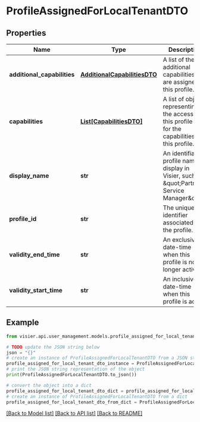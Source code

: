 # ProfileAssignedForLocalTenantDTO


## Properties

Name | Type | Description | Notes
------------ | ------------- | ------------- | -------------
**additional_capabilities** | [**AdditionalCapabilitiesDTO**](AdditionalCapabilitiesDTO.md) | A list of the additional capabilities that are assigned to this profile. | [optional] 
**capabilities** | [**List[CapabilitiesDTO]**](CapabilitiesDTO.md) | A list of objects representing the access that this profile has for the capabilities of this profile. | [optional] 
**display_name** | **str** | An identifiable profile name to display in Visier, such as \&quot;Partner Service Manager\&quot;. | [optional] 
**profile_id** | **str** | The unique identifier associated with the profile. | [optional] 
**validity_end_time** | **str** | An exclusive date-time when this profile is no longer active. | [optional] 
**validity_start_time** | **str** | An inclusive date-time when this profile is active. | [optional] 

## Example

```python
from visier.api.user_management.models.profile_assigned_for_local_tenant_dto import ProfileAssignedForLocalTenantDTO

# TODO update the JSON string below
json = "{}"
# create an instance of ProfileAssignedForLocalTenantDTO from a JSON string
profile_assigned_for_local_tenant_dto_instance = ProfileAssignedForLocalTenantDTO.from_json(json)
# print the JSON string representation of the object
print(ProfileAssignedForLocalTenantDTO.to_json())

# convert the object into a dict
profile_assigned_for_local_tenant_dto_dict = profile_assigned_for_local_tenant_dto_instance.to_dict()
# create an instance of ProfileAssignedForLocalTenantDTO from a dict
profile_assigned_for_local_tenant_dto_from_dict = ProfileAssignedForLocalTenantDTO.from_dict(profile_assigned_for_local_tenant_dto_dict)
```
[[Back to Model list]](../README.md#documentation-for-models) [[Back to API list]](../README.md#documentation-for-api-endpoints) [[Back to README]](../README.md)


